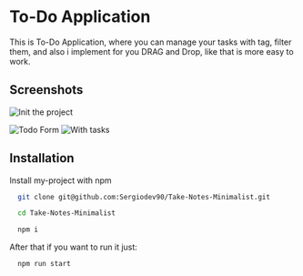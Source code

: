 
# To-Do Application

This is To-Do Application, where you can manage your tasks with tag, filter them, and also i implement for you DRAG and Drop, like that is more easy to work.






## Screenshots
![Init the project](https://github.com/Sergiodev90/Take-Notes-Minimalist/blob/master/public/screenshots/Captura%20de%20pantalla%202024-09-06%20142125.png)
    
![Todo Form](https://github.com/Sergiodev90/Take-Notes-Minimalist/blob/master/public/screenshots/Captura%20de%20pantalla%202024-09-06%20142211.png)
![With tasks](https://github.com/Sergiodev90/Take-Notes-Minimalist/blob/master/public/screenshots/Captura%20de%20pantalla%202024-09-06%20142226.png)



## Installation

Install my-project with npm

```bash
  git clone git@github.com:Sergiodev90/Take-Notes-Minimalist.git

  cd Take-Notes-Minimalist

  npm i
```
After that if you want to run it just:

```bash 
  npm run start 
```
